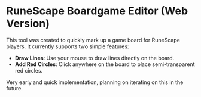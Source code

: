 # RuneScape Boardgame Editor (Web Version)

This tool was created to quickly mark up a game board for RuneScape players. It currently supports two simple features:

- **Draw Lines**: Use your mouse to draw lines directly on the board.
- **Add Red Circles**: Click anywhere on the board to place semi-transparent red circles.

Very early and quick implementation, planning on iterating on this in the future.

